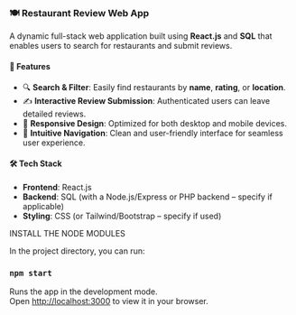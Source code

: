 
### 🍽️ Restaurant Review Web App

A dynamic full-stack web application built using **React.js** and **SQL** that enables users to search for restaurants and submit reviews.

#### 🚀 Features

* 🔍 **Search & Filter**: Easily find restaurants by **name**, **rating**, or **location**.
* ✍️ **Interactive Review Submission**: Authenticated users can leave detailed reviews.
* 📱 **Responsive Design**: Optimized for both desktop and mobile devices.
* 🧭 **Intuitive Navigation**: Clean and user-friendly interface for seamless user experience.

#### 🛠️ Tech Stack

* **Frontend**: React.js
* **Backend**: SQL (with a Node.js/Express or PHP backend – specify if applicable)
* **Styling**: CSS (or Tailwind/Bootstrap – specify if used)

INSTALL THE NODE MODULES

In the project directory, you can run:

### `npm start`

Runs the app in the development mode.\
Open [http://localhost:3000](http://localhost:3000) to view it in your browser.
